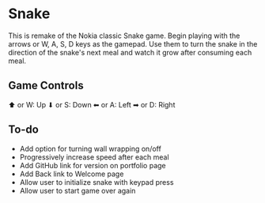 # Snake
This is remake of the Nokia classic Snake game. Begin playing with the arrows or W, A, S, D keys as the gamepad. Use them to turn the snake in the direction of the snake's next meal and watch it grow after consuming each meal.

## Game Controls
⬆︎ or W: Up
⬇︎ or S: Down
⬅︎ or A: Left
➡︎ or D: Right

## To-do
 * Add option for turning wall wrapping on/off
 * Progressively increase speed after each meal
 * Add GitHub link for version on portfolio page
 * Add Back link to Welcome page
 * Allow user to initialize snake with keypad press
 * Allow user to start game over again

